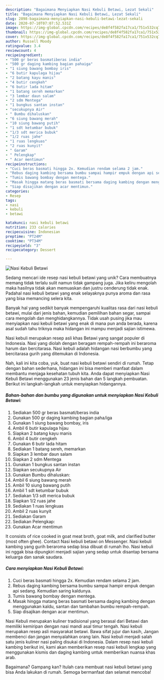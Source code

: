 ```yaml
---
description: "Bagaimana Menyiapkan Nasi Kebuli Betawi, Lezat Sekali"
title: "Bagaimana Menyiapkan Nasi Kebuli Betawi, Lezat Sekali"
slug: 2898-bagaimana-menyiapkan-nasi-kebuli-betawi-lezat-sekali
date: 2020-07-10T07:07:52.531Z
image: https://img-global.cpcdn.com/recipes/de8f4f582fa17ca1/751x532cq70/nasi-kebuli-betawi-foto-resep-utama.jpg
thumbnail: https://img-global.cpcdn.com/recipes/de8f4f582fa17ca1/751x532cq70/nasi-kebuli-betawi-foto-resep-utama.jpg
cover: https://img-global.cpcdn.com/recipes/de8f4f582fa17ca1/751x532cq70/nasi-kebuli-betawi-foto-resep-utama.jpg
author: Russell Moody
ratingvalue: 3.4
reviewcount: 4
recipeingredient:
- "500 gr beras basmatiberas india"
- "500 gr daging kambing bagian pahaiga"
- "1 siung bawang bombay iris"
- "6 butir kapulaga hijau"
- "2 batang kayu manis"
- "4 butir cengkeh"
- "6 butir lada hitam"
- "1 batang sereh memarkan"
- "3 lembar daun salam"
- "2 sdm Mentega"
- "1 bungkus santan instan"
- "secukupnya Air"
- " Bumbu dihaluskan"
- "6 siung bawang merah"
- "10 siung bawang putih"
- "1 sdt ketumbar bubuk"
- "1/3 sdt merica bubuk"
- "1/2 ruas jahe"
- "1 ruas lengkuas"
- "2 ruas kunyit"
- " Garam"
- " Pelengkap"
- " Acar mentimun"
recipeinstructions:
- "Cuci beras basmati hingga 2x. Kemudian rendam selama 2 jam."
- "Rebus daging kambing bersama bumbu sampai hampir empuk dengan api sedang. Kemudian saring kaldunya."
- "Tumis bawang bombay dengan mentega."
- "Masak hingga matang beras basmati bersama daging kambing dengan menggunakan kaldu, santan dan tambahan bumbu rempah-rempah."
- "Siap disajikan dengan acar mentimun."
categories:
- Resep
tags:
- nasi
- kebuli
- betawi

katakunci: nasi kebuli betawi 
nutrition: 233 calories
recipecuisine: Indonesian
preptime: "PT24M"
cooktime: "PT34M"
recipeyield: "3"
recipecategory: Dessert

---
```



![Nasi Kebuli Betawi](https://img-global.cpcdn.com/recipes/de8f4f582fa17ca1/751x532cq70/nasi-kebuli-betawi-foto-resep-utama.jpg)

Sedang mencari ide resep nasi kebuli betawi yang unik? Cara membuatnya memang tidak terlalu sulit namun tidak gampang juga. Jika keliru mengolah maka hasilnya tidak akan memuaskan dan justru cenderung tidak enak. Padahal nasi kebuli betawi yang enak selayaknya punya aroma dan rasa yang bisa memancing selera kita.

Banyak hal yang sedikit banyak mempengaruhi kualitas rasa dari nasi kebuli betawi, mulai dari jenis bahan, kemudian pemilihan bahan segar, sampai cara mengolah dan menghidangkannya. Tidak usah pusing jika mau menyiapkan nasi kebuli betawi yang enak di mana pun anda berada, karena asal sudah tahu triknya maka hidangan ini mampu menjadi sajian istimewa.

Nasi kebuli merupakan resep asli khas Betawi yang sangat populer di Indonesia. Nasi yang diolah dengan beragam rempah-rempah ini beraroma harum dan bercitarasa. Nasi kebuli adalah hidangan nasi berbumbu yang bercitarasa gurih yang ditemukan di Indonesia.


Nah, kali ini kita coba, yuk, buat nasi kebuli betawi sendiri di rumah. Tetap dengan bahan sederhana, hidangan ini bisa memberi manfaat dalam membantu menjaga kesehatan tubuh kita. Anda dapat menyiapkan Nasi Kebuli Betawi menggunakan 23 jenis bahan dan 5 langkah pembuatan. Berikut ini langkah-langkah untuk menyiapkan hidangannya.

<!--inarticleads1-->

##### Bahan-bahan dan bumbu yang digunakan untuk menyiapkan Nasi Kebuli Betawi:

1. Sediakan 500 gr beras basmati/beras india
1. Gunakan 500 gr daging kambing bagian paha/iga
1. Gunakan 1 siung bawang bombay, iris
1. Ambil 6 butir kapulaga hijau
1. Siapkan 2 batang kayu manis
1. Ambil 4 butir cengkeh
1. Gunakan 6 butir lada hitam
1. Sediakan 1 batang sereh, memarkan
1. Siapkan 3 lembar daun salam
1. Siapkan 2 sdm Mentega
1. Gunakan 1 bungkus santan instan
1. Siapkan secukupnya Air
1. Gunakan  Bumbu dihaluskan:
1. Ambil 6 siung bawang merah
1. Ambil 10 siung bawang putih
1. Ambil 1 sdt ketumbar bubuk
1. Sediakan 1/3 sdt merica bubuk
1. Siapkan 1/2 ruas jahe
1. Sediakan 1 ruas lengkuas
1. Ambil 2 ruas kunyit
1. Sediakan  Garam
1. Sediakan  Pelengkap:
1. Gunakan  Acar mentimun


It consists of rice cooked in goat meat broth, goat milk, and clarified butter (most often ghee). Contact Nasi kebuli betawi on Messenger. Nasi kebuli kambing yang gurih beraroma sedap bisa dibuat di rumah lho. Nasi kebuli ini nggak bisa dipungkiri menjadi sajian yang sedap untuk disantap bersama keluarga dan sanak saudara. 

<!--inarticleads2-->

##### Cara menyiapkan Nasi Kebuli Betawi:

1. Cuci beras basmati hingga 2x. Kemudian rendam selama 2 jam.
1. Rebus daging kambing bersama bumbu sampai hampir empuk dengan api sedang. Kemudian saring kaldunya.
1. Tumis bawang bombay dengan mentega.
1. Masak hingga matang beras basmati bersama daging kambing dengan menggunakan kaldu, santan dan tambahan bumbu rempah-rempah.
1. Siap disajikan dengan acar mentimun.


Nasi Kebuli merupakan kuliner tradisional yang berasal dari Betawi dan memiliki kemiripan dengan nasi mandi asal timur tengah. Nasi kebuli merupakan resep asli masyarakat betawi. Bawa sifat jujur dan kasih, Jangan membenci dan jangan menyalahkan orang lain. Nasi kebuli menjadi salah satu jenis kuliner nasi paling disukai di Indonesia. Dalam resep nasi kebuli kambing berikut ini, kami akan memberikan resep nasi kebuli lengkap yang menggunakan kismis dan daging kambing untuk memberikan nuansa khas arab. 

Bagaimana? Gampang kan? Itulah cara membuat nasi kebuli betawi yang bisa Anda lakukan di rumah. Semoga bermanfaat dan selamat mencoba!
